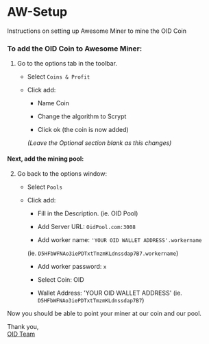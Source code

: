 # AW-Setup
Instructions on setting up Awesome Miner to mine the OID Coin

### To add the OID Coin to Awesome Miner:
1) Go to the options tab in the toolbar.

    * Select `Coins & Profit`

    * Click add:
  
      * Name Coin
    
      * Change the algorithm to Scrypt
    
      * Click ok (the coin is now added)
    
      *(Leave the Optional section blank as this changes)*
    
#### Next, add the mining pool:

2) Go back to the options window:

    * Select `Pools`
    
    * Click add:
    
      * Fill in the Description. (ie. OID Pool)
      
      * Add Server URL:  `OidPool.com:3008`
      
      * Add worker name:  `'YOUR OID WALLET ADDRESS'.workername` 
      
      (ie. `D5HFbWFNAo3iePDTxtTmzmKLdnssdap7B7.workername`)
      
      * Add worker password:  `x`
      
      * Select Coin:  OID
      
      * Wallet Address:  'YOUR OID WALLET ADDRESS' (ie. `D5HFbWFNAo3iePDTxtTmzmKLdnssdap7B7`)
      
Now you should be able to point your miner at our coin and our pool.

Thank you,  
[OID Team](https://oid.life/)
